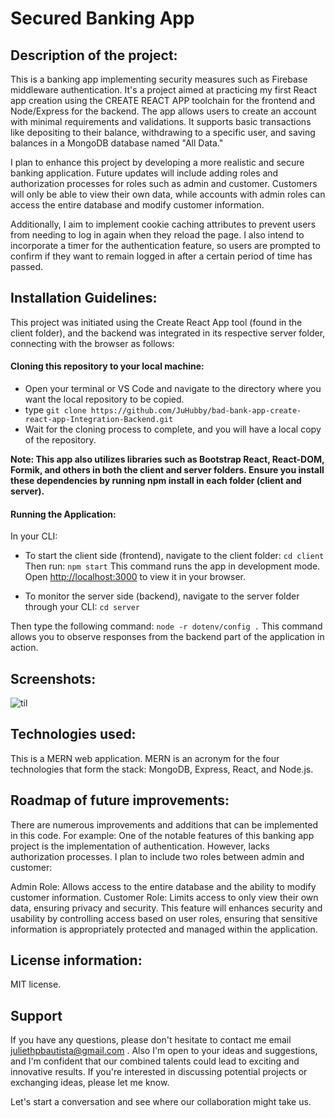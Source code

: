 
# Secured Banking App 

## Description of the project:
 This is a banking app implementing security measures such as Firebase middleware authentication. It's a project aimed at practicing my first React app creation using the CREATE REACT APP toolchain for the frontend and Node/Express for the backend. The app allows users to create an account with minimal requirements and validations. It supports basic transactions like depositing to their balance, withdrawing to a specific user, and saving balances in a MongoDB database named "All Data."

I plan to enhance this project by developing a more realistic and secure banking application. Future updates will include adding roles and authorization processes for roles such as admin and customer. Customers will only be able to view their own data, while accounts with admin roles can access the entire database and modify customer information.

Additionally, I aim to implement cookie caching attributes to prevent users from needing to log in again when they reload the page. I also intend to incorporate a timer for the authentication feature, so users are prompted to confirm if they want to remain logged in after a certain period of time has passed.

## Installation Guidelines:
 This project was initiated using the Create React App tool (found in the client folder), and the backend was integrated in its respective server folder, connecting with the browser as follows:

#### Cloning this repository to your local machine:
- Open your terminal or VS Code and navigate to the directory where you want the local repository to be copied.
- type `git clone https://github.com/JuHubby/bad-bank-app-create-react-app-Integration-Backend.git`
- Wait for the cloning process to complete, and you will have a local copy of the repository.

**Note: This app also utilizes libraries such as Bootstrap React, React-DOM, Formik, and others in both the client and server folders. Ensure you install these dependencies by running npm install in each folder (client and server).**

#### Running the Application:

In your CLI:

- To start the client side (frontend), navigate to the client folder: `cd client`
Then run: `npm start`
This command runs the app in development mode.
Open [http://localhost:3000](http://localhost:3000) to view it in your browser.

- To monitor the server side (backend), navigate to the server folder through your CLI: `cd server`

Then type the following command: `node -r dotenv/config .`
This command allows you to observe responses from the backend part of the application in action.

## Screenshots:

![til](./client/public/Animation.gif)

## Technologies used:

This is a MERN web application. MERN is an acronym for the four technologies that form the stack: MongoDB, Express, React, and Node.js.


## Roadmap of future improvements:
There are numerous improvements and additions that can be implemented in this code. For example: 
One of the notable features of this banking app project is the implementation of authentication. However, lacks authorization processes. I plan to include two roles between admin and customer:

Admin Role: Allows access to the entire database and the ability to modify customer information.
Customer Role: Limits access to only view their own data, ensuring privacy and security.
This feature will enhances security and usability by controlling access based on user roles, ensuring that sensitive information is appropriately protected and managed within the application.

## License information:
MIT license.

## Support
If you have any questions, please don't hesitate to contact me email <juliethpbautista@gmail.com>
 . Also I'm open to your ideas and suggestions, and I'm confident that our combined talents could lead to exciting and innovative results. If you're interested in discussing potential projects or exchanging ideas, please let me know.

Let's start a conversation and see where our collaboration might take us.

